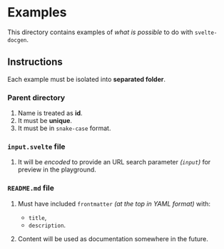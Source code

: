 # Examples

This directory contains examples of _what is possible_ to do with `svelte-docgen`.

## Instructions

Each example must be isolated into **separated folder**.

### Parent directory

1. Name is treated as **id**.
1. It must be **unique**.
1. It must be in `snake-case` format.

### `input.svelte` file

1. It will be _encoded_ to provide an URL search parameter _(`input`)_ for preview in the playground.

### `README.md` file

1. Must have included `frontmatter` _(at the top in YAML format)_ with:

   - `title`,
   - `description`.

2. Content will be used as documentation somewhere in the future.
